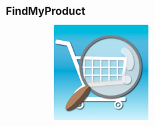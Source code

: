 # FindMyProduct

<p align="center"><img src="./assets/Images/logo.jpg" alt="App logo" width="250px" height="250px"></p>


